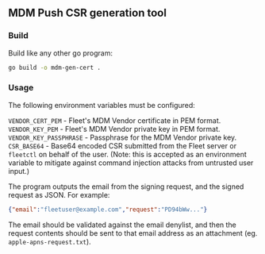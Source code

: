 ## MDM Push CSR generation tool

### Build

Build like any other go program:

``` sh
go build -o mdm-gen-cert .
```

### Usage

The following environment variables must be configured:

`VENDOR_CERT_PEM` - Fleet's MDM Vendor certificate in PEM format.
`VENDOR_KEY_PEM` - Fleet's MDM Vendor private key in PEM format.
`VENDOR_KEY_PASSPHRASE` - Passphrase for the MDM Vendor private key.
`CSR_BASE64` - Base64 encoded CSR submitted from the Fleet server or `fleetctl` on behalf of the user. (Note: this is
accepted as an environment variable to mitigate against command injection attacks from untrusted user input.)

The program outputs the email from the signing request, and the signed request as JSON. For example:

```json
{"email":"fleetuser@example.com","request":"PD94bWw..."}
```

The email should be validated against the email denylist, and then the request contents should be
sent to that email address as an attachment (eg. `apple-apns-request.txt`).
